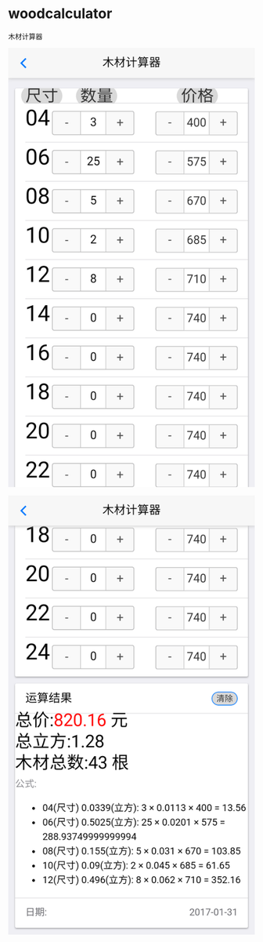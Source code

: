 # woodcalculator
木材计算器

![image](https://github.com/lucoo01/woodcalculator/blob/master/image/Screenshot_2017-01-31-17-35-11.png)

![image](https://github.com/lucoo01/woodcalculator/blob/master/image/Screenshot_2017-01-31-17-35-15.png)
